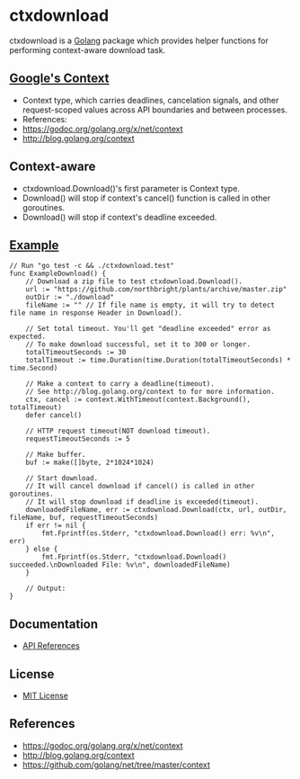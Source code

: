 # ctxdownload

ctxdownload is a [Golang](http://golang.org) package which provides helper functions for performing context-aware download task.

## [Google's Context](https://godoc.org/golang.org/x/net/context)
*  Context type, which carries deadlines, cancelation signals, and other request-scoped values across API boundaries and between processes.
*  References:
  * <https://godoc.org/golang.org/x/net/context>
  * <http://blog.golang.org/context> 

## Context-aware
*  ctxdownload.Download()'s first parameter is Context type.
  * Download() will stop if context's cancel() function is called in other goroutines.
  * Download() will stop if context's deadline exceeded.

## [Example](./ctxdownload_test.go)

    // Run "go test -c && ./ctxdownload.test"
    func ExampleDownload() {
        // Download a zip file to test ctxdownload.Download().
        url := "https://github.com/northbright/plants/archive/master.zip"
        outDir := "./download"
        fileName := "" // If file name is empty, it will try to detect file name in response Header in Download().

        // Set total timeout. You'll get "deadline exceeded" error as expected.
        // To make download successful, set it to 300 or longer.
        totalTimeoutSeconds := 30
        totalTimeout := time.Duration(time.Duration(totalTimeoutSeconds) * time.Second)

        // Make a context to carry a deadline(timeout).
        // See http://blog.golang.org/context to for more information.
        ctx, cancel := context.WithTimeout(context.Background(), totalTimeout)
        defer cancel()

        // HTTP request timeout(NOT download timeout).
        requestTimeoutSeconds := 5

        // Make buffer.
        buf := make([]byte, 2*1024*1024)

        // Start download.
        // It will cancel download if cancel() is called in other goroutines.
        // It will stop download if deadline is exceeded(timeout).
        downloadedFileName, err := ctxdownload.Download(ctx, url, outDir, fileName, buf, requestTimeoutSeconds)
        if err != nil {
            fmt.Fprintf(os.Stderr, "ctxdownload.Download() err: %v\n", err)
        } else {
            fmt.Fprintf(os.Stderr, "ctxdownload.Download() succeeded.\nDownloaded File: %v\n", downloadedFileName)
        }

        // Output:
    }

## Documentation
* [API References](https://godoc.org/github.com/northbright/ctx/ctxdownload)

## License
* [MIT License](./LICENSE)

## References
* <https://godoc.org/golang.org/x/net/context>
* <http://blog.golang.org/context>
* <https://github.com/golang/net/tree/master/context>
